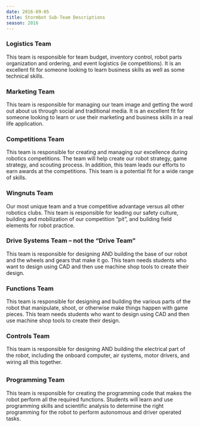 ```yaml
---
date: 2016-09-05
title: Stormbot Sub-Team Descriptions
season: 2016
---
```


### Logistics Team
This team is responsible for team budget, inventory control, robot parts organization and ordering, and event logistics (ie competitions). It is an excellent fit for someone looking to learn business skills as well as some technical skills.


### Marketing Team
This team is responsible for managing our team image and getting the word out about us through social and traditional media. It is an excellent fit for someone looking to learn or use their marketing and business skills in a real life application.

### Competitions Team
This team is responsible for creating and managing our excellence during robotics competitions. The team will help create our robot strategy, game strategy, and scouting process. In addition, this team leads our efforts to earn awards at the competitions. This team is a potential fit for a wide range of skills.

### Wingnuts Team
Our most unique team and a true competitive advantage versus all other robotics clubs. This team is responsible for leading our safety culture, building and mobilization of our competition “pit”, and building field elements for robot practice.


### Drive Systems Team – not the “Drive Team”
This team is responsible for designing AND building the base of our robot and the wheels and gears that make it go. This team needs students who want to design using CAD and then use machine shop tools to create their design.

### Functions Team
This team is responsible for designing and building the various parts of the robot that manipulate, shoot, or otherwise make things happen with game pieces. This team needs students who want to design using CAD and then use machine shop tools to create their design.

### Controls Team
This team is responsible for designing AND building the electrical part of the robot, including the onboard computer, air systems, motor drivers, and wiring all this together.

### Programming Team
This team is responsible for creating the programming code that makes the robot perform all the required functions. Students will learn and use programming skills and scientific analysis to determine the right programming for the robot to perform autonomous and driver operated tasks.
